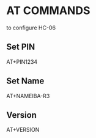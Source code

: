 # AT COMMANDS
to configure HC-06


## Set PIN
AT+PIN1234

## Set Name
AT+NAMEIBA-R3

## Version
AT+VERSION
